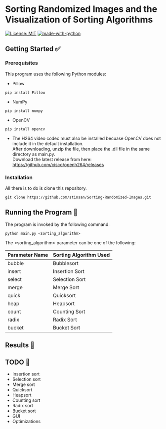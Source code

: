 # Sorting Randomized Images and the Visualization of Sorting Algorithms
[![License: MIT](https://img.shields.io/badge/License-MIT-yellow.svg)](https://opensource.org/licenses/MIT)
[![made-with-python](https://img.shields.io/badge/Made%20with-Python-1f425f.svg)](https://www.python.org/)<br/>

## Getting Started :white_check_mark:
### Prerequisites
This program uses the following Python modules:

- Pillow
```
pip install Pillow
```

- NumPy
```
pip install numpy
```

- OpenCV
```
pip install opencv
```

- The H264 video codec must also be installed becuase OpenCV does not include
it in the default installation. <br/>
After downloading, unzip the file, then place the .dll file in the same directory as main.py. <br/>
Download the latest release from here: https://github.com/cisco/openh264/releases

### Installation
All there is to do is clone this repository.
```
git clone https://github.com/stinsan/Sorting-Randomized-Images.git
```

## Running the Program :runner:
The program is invoked by the following command:
```
python main.py <sorting_algorithm>
```

The <sorting_algorithm> parameter can be one of the following:

| Parameter Name | Sorting Algorithm Used|
|----------------|-------------------|
|bubble|Bubblesort|
|insert|Insertion Sort|
|select|Selection Sort|
|merge|Merge Sort|
|quick|Quicksort|
|heap|Heapsort|
|count|Counting Sort|g
|radix|Radix Sort|
|bucket|Bucket Sort|

## Results :100:

## TODO :scroll:

- Insertion sort
- Selection sort
- Merge sort
- Quicksort
- Heapsort
- Counting sort
- Radix sort
- Bucket sort
- GUI
- Optimizations

